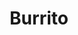 ---
layout: layouts/base.njk
tags: ['burritos', 'featured']
title: Burrito
click_through: true
price: '$7.75'
description: |
    Served with beans, rice, cheese, pico de gallo, and sour cream. Your choice of filling.
image: 
---